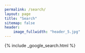 ```yaml
---
permalink: /search/
layout: page
title: "Search"
sitemap: false
header:
    image_fullwidth: "header_5.jpg"
---
```


{% include _google_search.html %}
